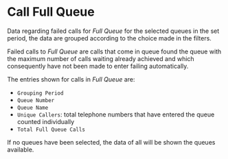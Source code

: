 # Call Full Queue

Data regarding failed calls for *Full Queue* for the selected queues
in the set period, the data are grouped according to the choice made
in the filters.

Failed calls to *Full Queue* are calls that come in
queue found the queue with the maximum number of calls waiting
already achieved and which consequently have not been made to enter failing
automatically.

The entries shown for calls in *Full Queue* are:

- `Grouping Period`
- `Queue Number`
- `Queue Name`
- `Unique Callers`: total telephone numbers that have entered the queue
counted individually
- `Total Full Queue Calls`

If no queues have been selected, the data of all will be shown
the queues available.
